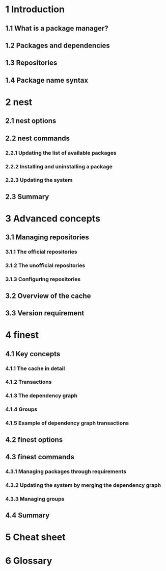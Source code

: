 # 1 Introduction
## 1.1 What is a package manager?

## 1.2 Packages and dependencies

## 1.3 Repositories

## 1.4 Package name syntax

# 2 nest
## 2.1 nest options

## 2.2 nest commands
### 2.2.1 Updating the list of available packages

### 2.2.2 Installing and uninstalling a package

### 2.2.3 Updating the system

## 2.3 Summary

# 3 Advanced concepts
## 3.1 Managing repositories
### 3.1.1 The official repositories
### 3.1.2 The unofficial repositories
### 3.1.3 Configuring repositories

## 3.2 Overview of the cache

## 3.3 Version requirement

# 4 finest
## 4.1 Key concepts
### 4.1.1 The cache in detail
### 4.1.2 Transactions
### 4.1.3 The dependency graph
### 4.1.4 Groups
### 4.1.5 Example of dependency graph transactions

## 4.2 finest options

## 4.3 finest commands
### 4.3.1 Managing packages through requirements

### 4.3.2 Updating the system by merging the dependency graph

### 4.3.3 Managing groups

## 4.4 Summary

# 5 Cheat sheet

# 6 Glossary